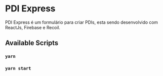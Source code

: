 # PDI Express

PDI Express é um formulário para criar PDIs, esta sendo desenvolvido com ReactJs, Firebase e Recoil.

## Available Scripts

### `yarn`

### `yarn start`

